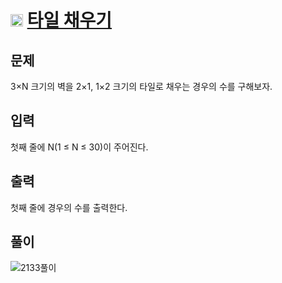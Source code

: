 # <img src="https://d2gd6pc034wcta.cloudfront.net/tier/10.svg" class="solvedac-tier" width=20> [타일 채우기](https://www.acmicpc.net/problem/2133)

## 문제
3×N 크기의 벽을 2×1, 1×2 크기의 타일로 채우는 경우의 수를 구해보자.

## 입력
첫째 줄에 N(1 ≤ N ≤ 30)이 주어진다.

## 출력
첫째 줄에 경우의 수를 출력한다.

## 풀이
![2133풀이](https://user-images.githubusercontent.com/63500239/124145129-7fa81100-dac7-11eb-8544-cc9fe29054ee.png)
